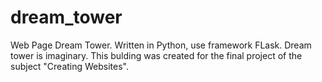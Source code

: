 # dream_tower
Web Page Dream Tower. Written in Python, use framework FLask.
Dream tower is imaginary. This bulding was created for the final project of the subject "Creating Websites".

